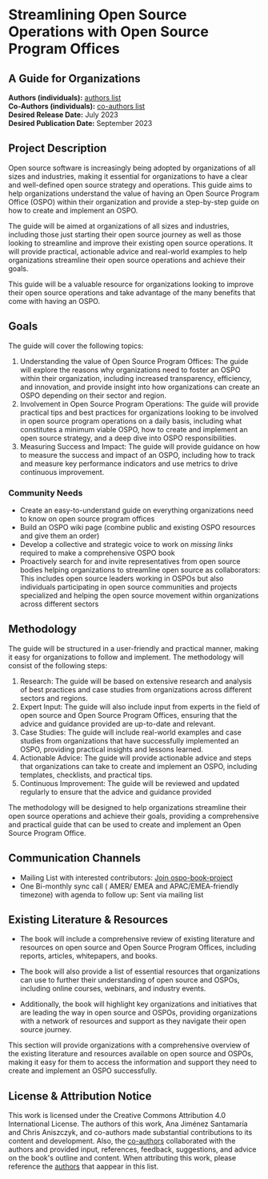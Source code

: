 # Streamlining Open Source Operations with Open Source Program Offices

## A Guide for Organizations

**Authors (individuals):** [authors list](AUTHORS.md)  
**Co-Authors (individuals):** [co-authors list](AUTHORS.md)  
**Desired Release Date:** July 2023  
**Desired Publication Date:** September 2023

## Project Description

Open source software is increasingly being adopted by organizations of all sizes and industries, making it essential for organizations to have a clear and well-defined open source strategy and operations. This guide aims to help organizations understand the value of having an Open Source Program Office (OSPO) within their organization and provide a step-by-step guide on how to create and implement an OSPO.

The guide will be aimed at organizations of all sizes and industries, including those just starting their open source journey as well as those looking to streamline and improve their existing open source operations. It will provide practical, actionable advice and real-world examples to help organizations streamline their open source operations and achieve their goals.

This guide will be a valuable resource for organizations looking to improve their open source operations and take advantage of the many benefits that come with having an OSPO.

## Goals

The guide will cover the following topics:

1. Understanding the value of Open Source Program Offices: The guide will explore the reasons why organizations need to foster an OSPO within their organization, including increased transparency, efficiency, and innovation, and provide insight into how organizations can create an OSPO depending on their sector and region.
2. Involvement in Open Source Program Operations: The guide will provide practical tips and best practices for organizations looking to be involved in open source program operations on a daily basis, including what constitutes a minimum viable OSPO, how to create and implement an open source strategy, and a deep dive into OSPO responsibilities.
3. Measuring Success and Impact: The guide will provide guidance on how to measure the success and impact of an OSPO, including how to track and measure key performance indicators and use metrics to drive continuous improvement.

### Community Needs

- Create an easy-to-understand guide on everything organizations need to know on open source program offices
- Build an OSPO wiki page (combine public and existing OSPO resources and give them an order)
- Develop a collective and strategic voice to work on *missing links* required to make a comprehensive OSPO book
- Proactively search for and invite representatives from open source bodies helping organizations to streamline open source as collaborators: This includes open source leaders working in OSPOs but also individuals participating in open source communities and projects specialized and helping the open source movement within organizations across different sectors

## Methodology

The guide will be structured in a user-friendly and practical manner, making it easy for organizations to follow and implement. The methodology will consist of the following steps:

1. Research: The guide will be based on extensive research and analysis of best practices and case studies from organizations across different sectors and regions.
2. Expert Input: The guide will also include input from experts in the field of open source and Open Source Program Offices, ensuring that the advice and guidance provided are up-to-date and relevant.
3. Case Studies: The guide will include real-world examples and case studies from organizations that have successfully implemented an OSPO, providing practical insights and lessons learned.
4. Actionable Advice: The guide will provide actionable advice and steps that organizations can take to create and implement an OSPO, including templates, checklists, and practical tips.
5. Continuous Improvement: The guide will be reviewed and updated regularly to ensure that the advice and guidance provided

The methodology will be designed to help organizations streamline their open source operations and achieve their goals, providing a comprehensive and practical guide that can be used to create and implement an Open Source Program Office.

## Communication Channels

* Mailing List with interested contributors: [Join ospo-book-project](https://lists.todogroup.org/g/ospo-book-project)
* One Bi-monthly sync call ( AMER/ EMEA and APAC/EMEA-friendly timezone) with agenda to follow up: Sent via mailing list

## Existing Literature & Resources


* The book will include a comprehensive review of existing literature and resources on open source and Open Source Program Offices, including reports, articles, whitepapers, and books.

* The book will also provide a list of essential resources that organizations can use to further their understanding of open source and OSPOs, including online courses, webinars, and industry events.

* Additionally, the book will highlight key organizations and initiatives that are leading the way in open source and OSPOs, providing organizations with a network of resources and support as they navigate their open source journey.

This section will provide organizations with a comprehensive overview of the existing literature and resources available on open source and OSPOs, making it easy for them to access the information and support they need to create and implement an OSPO successfully.

## License & Attribution Notice 

This work is licensed under the Creative Commons Attribution 4.0 International License. The authors of this work, Ana Jiménez Santamaría and Chris Aniszczyk, and co-authors made substantial contributions to its content and development. Also, the [co-authors](AUTHORS.md) collaborated with the authors and provided input, references, feedback, suggestions, and advice on the book's outline and content. When attributing this work, please reference the [authors](AUTHORS.md) that aappear in this list.
